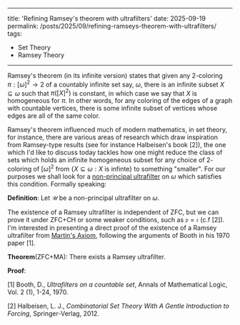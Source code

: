 ---
title: 'Refining Ramsey\'s theorem with ultrafilters'
date: 2025-09-19
permalink: /posts/2025/09/refining-ramseys-theorem-with-ultrafilters/
tags:
  - Set Theory
  - Ramsey Theory
----

Ramsey's theorem (in its infinite version) states that given any 2-coloring $\pi:[\omega]^2 \to 2$ of a 
countably infinite set say, $\omega$, there is an infinite subset $X \subseteq \omega$ such that $\pi([X]^2)$ is constant, in which case we say that $X$ is homogeneous for $\pi$.
In other words, for any coloring of the edges of a graph with countable vertices, there is some infinite subset of vertices whose edges are all of the same color. 

Ramsey's theorem influenced much of modern mathematics, in set theory, for instance, there are various areas of research which draw inspiration from Ramsey-type results
(see for instance Halbeisen's book \[2\]), the one which I'd like to discuss today tackles how one might reduce the class of sets which holds an infinite
homogeneous subset for any choice of $2$-coloring of $[\omega]^2$ from $\{X \subseteq \omega: X \text{ is infinte}\}$ to something "smaller". For our purposes we shall look for
a [non-principal ultrafilter](https://en.wikipedia.org/wiki/Ultrafilter#Ultrafilter_on_the_power_set_of_a_set) on $\omega$ which satisfies this condition. Formally speaking:

**Definition**: Let $\mathcal{U}$ be a non-principal ultrafilter on $\omega$. 

The existence of a Ramsey ultrafilter is independent of ZFC, but we can prove it under ZFC+CH or some weaker conditions, such as $\mathfrak{p}=\mathfrak{c}$ (c.f \[2\]). I'm 
interested in presenting a direct proof of the existence of a Ramsey ultrafilter from [Martin's Axiom](en.wikipedia.org/wiki/Martin's_axiom), following the arguments of 
Booth in his 1970 paper \[1\].

**Theorem**(ZFC+MA): There exists a Ramsey ultrafilter.

**Proof**: 


\[1\] Booth, D., _Ultrafilters on a countable set_, Annals of Mathematical Logic, Vol. 2 (1), 1-24, 1970.

\[2\] Halbeisen, L. J., _Combinatorial Set Theory With A Gentle Introduction to Forcing_, Springer-Verlag, 2012.
